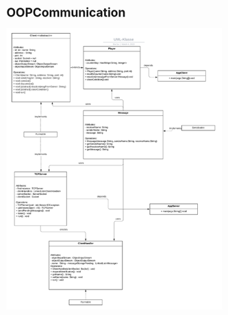 # OOPCommunication

![alternativer Text](https://github.com/flyingkaktus/OOPCommunication/blob/62588ac1249d27d9a9656bc2108c525f8e03c785/UML-Klasse.png)
